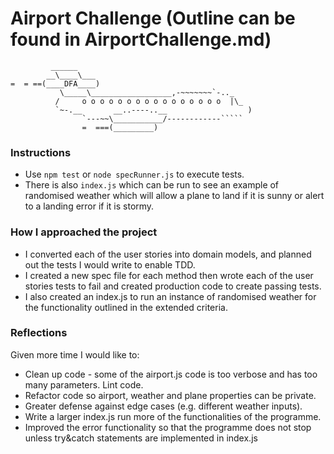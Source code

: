 Airport Challenge (Outline can be found in AirportChallenge.md)
=================

```
         ______
        __\____\___
=  = ==(____DFA____)
           \_____\__________________,-~~~~~~~`-.._
          /     o o o o o o o o o o o o o o o o  |\_
          `~-.__       __..----..__                  )
                `---~~\___________/------------`````
                =  ===(_________)

```

### Instructions
- Use `npm test` or `node specRunner.js` to execute tests.
- There is also `index.js` which can be run to see an example of randomised weather which will allow a plane to land if it is sunny or alert to a landing error if it is stormy.

### How I approached the project
- I converted each of the user stories into domain models, and planned out the tests I would write to enable TDD.
- I created a new spec file for each method then wrote each of the user stories tests to fail and created production code to create passing tests.
- I also created an index.js to run an instance of randomised weather for the functionality outlined in the extended criteria.

### Reflections
Given more time I would like to:
- Clean up code - some of the airport.js code is too verbose and has too many parameters. Lint code.
- Refactor code so airport, weather and plane properties can be private.
- Greater defense against edge cases (e.g. different weather inputs).
- Write a larger index.js run more of the functionalities of the programme.
- Improved the error functionality so that the programme does not stop unless try&catch statements are implemented in index.js